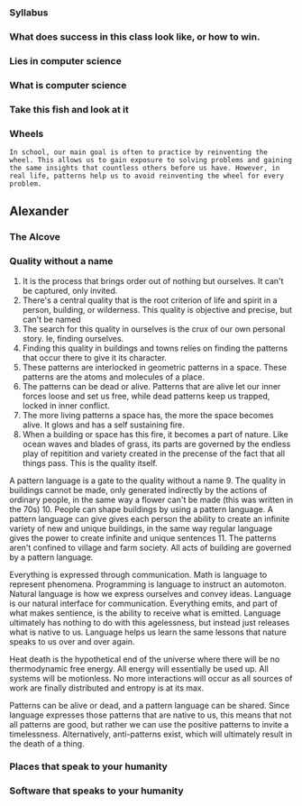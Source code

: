 ### Syllabus

### What does success in this class look like, or how to win.

### Lies in computer science

### What is computer science

### Take this fish and look at it

### Wheels
	In school, our main goal is often to practice by reinventing the wheel. This allows us to gain exposure to solving problems and gaining the same insights that countless others before us have. However, in real life, patterns help us to avoid reinventing the wheel for every problem. 

## Alexander

### The Alcove

### Quality without a name
1.  It is the process that brings order out of nothing but ourselves. It can't be captured, only invited.
2. There's a central quality that is the root criterion of life and spirit in a person, building, or wilderness. This quality is objective and precise, but can't be named
3. The search for this quality in ourselves is the crux of our own personal story. Ie, finding ourselves.
4. Finding this quality in buildings and towns relies on finding the patterns that occur there to give it its character.
5. These patterns are interlocked in geometric patterns in a space. These patterns are the atoms and molecules of a place.
6. The patterns can be dead or alive. Patterns that are alive let our inner forces loose and set us free, while dead patterns keep us trapped, locked in inner conflict.
7. The more living patterns a space has, the more the space becomes alive. It glows and has a self sustaining fire.
8. When a building or space has this fire, it becomes a part of nature. Like ocean waves and blades of grass, its parts are governed by the endless play of repitition and variety created in the precense of the fact that all things pass. This is the quality itself.

A pattern language is a gate to the quality without a name
9. The quality in buildings cannot be made, only generated indirectly by the actions of ordinary people, in the same way a flower can't be made (this was written in the 70s)
10. People can shape buildings by using a pattern language. A pattern language can give gives each person the ability to create an infinite variety of new and unique buildings, in the same way regular language gives the power to create infinite and unique sentences
11. The patterns aren't confined to village and farm society. All acts of building are governed by a  pattern language. 

Everything is expressed through communication. Math is language to represent phenomena. Programming is language to instruct an automoton. Natural language is how we express ourselves and convey ideas. Language is our natural interface for communication. Everything emits, and part of what makes sentience, is the ability to receive what is emitted. Language ultimately has nothing to do with this agelessness, but instead just releases what is native to us. Language helps us learn the same lessons that nature speaks to us over and over again.

Heat death is the hypothetical end of the universe where there will be no thermodynamic free energy. All energy will essentially be used up. All systems will be motionless. No more interactions will occur as all sources of work are finally distributed and entropy is at its max.

Patterns can be alive or dead, and a pattern language can be shared. Since language expresses those patterns that are native to us, this means that not all patterns are good, but rather we can use the positive patterns to invite a timelessness. Alternatively, anti-patterns exist, which will ultimately result in the death of a thing. 



### Places that speak to your humanity

### Software that speaks to your humanity

### 